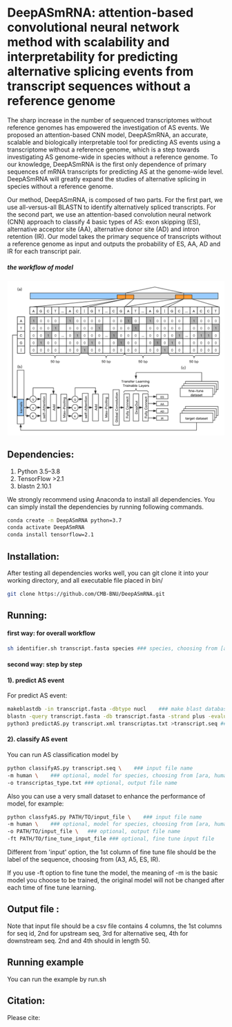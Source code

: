 # DeepASmRNA: attention-based convolutional neural network method with scalability and interpretability for predicting alternative splicing events from transcript sequences without a reference genome
The sharp increase in the number of sequenced transcriptomes without reference genomes has empowered the investigation of AS events. We proposed an attention-based CNN model, DeepASmRNA, an accurate, scalable and biologically interpretable tool for predicting AS events using a transcriptome without a reference genome, which is a step towards investigating AS genome-wide in species without a reference genome. To our knowledge, DeepASmRNA is the first only dependence of primary sequences of mRNA transcripts for predicting AS at the genome-wide level. DeepASmRNA will greatly expand the studies of alternative splicing in species without a reference genome.

Our method, DeepASmRNA, is composed of two parts. For the first part, we use all-versus-all BLASTN to identify alternatively spliced transcripts. For the second part, we use an attention-based convolution neural network (CNN) approach to classify 4 basic types of AS: exon skipping (ES), alternative acceptor site (AA), alternative donor site (AD) and intron retention (IR). Our model takes the primary sequence of transcripts without a reference genome as input and outputs the probability of ES, AA, AD and IR for each transcript pair.

##### the workflow of model

![img](workflow.png)

## Dependencies:

1. Python 3.5–3.8
2. TensorFlow >2.1
3. blastn 2.10.1

We strongly recommend using Anaconda to install all dependencies. You can simply install the dependencies by running following commands.

```bash
conda create -n DeepASmRNA python=3.7
conda activate DeepASmRNA
conda install tensorflow=2.1
```

## Installation:

After testing all dependencies works well, you can git clone it into your working directory, and all executable file placed in bin/

```bash
git clone https://github.com/CMB-BNU/DeepASmRNA.git
```



## Running:

#### first way: for overall workflow
```bash
sh identifier.sh transcript.fasta species ### species, choosing from [ara, human], ara for plant human for animal
```


#### second way: step by step

#### 1). predict AS event
For predict AS event:

```bash
makeblastdb -in transcript.fasta -dbtype nucl    ### make blast database 
blastn -query transcript.fasta -db transcript.fasta -strand plus -evalue 1E-10 -outfmt 5 -ungapped -num_threads 20 -out transcript.xml  ### sequence alignment using blastn
python3 predictAS.py transcript.xml transcriptas.txt >transcript.seq ### predict AS transcript pair 
```


#### 2). classify AS event

You can run AS classification model by 

```bash
python classifyAS.py transcript.seq \    ### input file name 
-m human \    ### optional, model for species, choosing from [ara, human, rice, fine_tune], default = human
-o transcriptas_type.txt ### optional, output file name 
```

Also you can use a very small dataset to enhance the performance of model, for example:

```bash
python classfyAS.py PATH/TO/input_file \    ### input file name 
-m human \    ### optional, model for species, choosing from [ara, human, rice, fine_tune], default = human
-o PATH/TO/input_file \   ### optional, output file name 
-ft PATH/TO/fine_tune_input_file ### optional, fine tune input file
```
Different from 'input' option, the 1st column of fine tune file should be the label of the sequence, choosing from (A3, A5, ES, IR).

If you use -ft option to fine tune the model, the meaning of -m is the basic model you choose to be trained, the original model will not be changed after each time of fine tune learning.

## Output file :
Note that input file should be a csv file contains 4 columns, the 1st columns for seq id, 2nd for upstream seq, 3rd for alternative seq, 4th for downstream seq. 2nd and 4th should in length 50.
## Running example

You can run the example by run.sh

## Citation:

Please cite:



